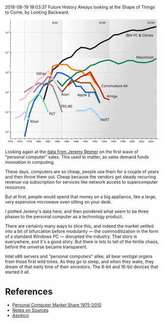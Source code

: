 2018-08-19 18:03:37
Future History
Always looking at the Shape of Things to Come, by Looking Backward.


![Personal Computers Sold per Year](1534725796.svg)


Looking again at the [data from Jeremy Reimer][0] on the first wave of "personal computer" sales. This used to matter, as sales demand funds innovation in computing.

These days, computers are so cheap, people use them for a couple of years and then throw them out. Cheap because the vendors get steady recurring revenue via subscription for services like network access to supercomputer resources.

But at first, people would spend that money on a big appliance, like a large, very expensive microwave oven sitting on your desk.

I plotted Jeremy's data here, and then pondered what seem to be three phases to the personal computer as a technology product.

There are certainly many ways to slice this, and indeed the market settled into a bit of bifurcation before modularity — the commoditization in the form of a standard Windows PC — disrupted the industry. That story is everywhere, and it's a good story. But there is lots to tell of the fertile chaos, before the universe became transparent.

Intel x86 servers and "personal computers" alike, all bear vestigal organs from those first wild times. As they go to sleep, and when they wake, they dream of that early time of their ancestors. The 8-bit and 16-bit devices that started it all.



# References

- [Personal Computer Market Share 1975-2010][0]
- [Notes on Sources][1]
- [Asymco][2]

[0]: http://jeremyreimer.com/m-item.lsp?i=137               "Personal Computer Market Share 1975-2010"
[1]: http://jeremyreimer.com/uploads/notes-on-sources.txt   "Notes on Sources"
[2]: http://www.asymco.com/2012/01/17/the-rise-and-fall-of-personal-computing/ "The Rise and Fall of Personal Computing"
